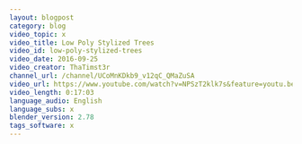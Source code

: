 ```yaml
---
layout: blogpost
category: blog
video_topic: x
video_title: Low Poly Stylized Trees
video_id: low-poly-stylized-trees
video_date: 2016-09-25
video_creator: ThaTimst3r
channel_url: /channel/UCoMnKDkb9_v12qC_QMaZuSA
video_url: https://www.youtube.com/watch?v=NPSzT2klk7s&feature=youtu.be
video_length: 0:17:03
language_audio: English
language_subs: x
blender_version: 2.78
tags_software: x
---
```

